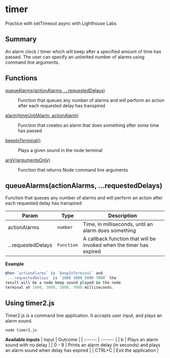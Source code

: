 # timer
Practice with setTimeout async with Lighthouse Labs


## Summary
An alarm clock / timer which will beep after a specified amount of time has passed. The user can specify an unlimited number of alarms using command line arguments.


## Functions

<dl>
<dt><a href="#queueAlarms">queueAlarms(actionAlarms, ...requestedDelays)</a></dt>
<dd><p>Function that queues any number of alarms and will perform an action after each requested delay has transpired</p>
</dd>

<dl>
<dt><a href="#alarm">alarm(timeUntilAlarm, actionAlarm)</a></dt>
<dd><p>Function that creates an alarm that does something after some time has passed</p>
</dd>

<dl>
<dt><a href="#beepInTerminal">beepInTerminal()</a></dt>
<dd><p>Plays a given sound in the node terminal</p>
</dd>

<dl>
<dt><a href="#argV">argV(argumentsOnly)</a></dt>
<dd><p>Function that returns Node command line arguments</p>
</dd>


<a name="queueAlarms"></a>

## queueAlarms(actionAlarms, ...requestedDelays)
Function that queues any number of alarms and will perform an action after each requested delay has transpired 

| Param | Type | Description |
| --- | --- | --- |
| actionAlarms | <code>number</code> | Time, in milliseconds, until an alarm does something |
| ...requestedDelays | <code>Function</code> | A callback function that will be invoked when the timer has expired |

**Example**  
```js
When `actionAlarms` is `beepInTerminal` and
`...requestedDelays` is `1000 3000 5000 7000` the
result will be a node beep sound played in the node
terminal at 1000, 3000, 5000, 7000 milliseconds.
```


## Using timer2.js

Timer2.js is a command line application. It accepts user input, and plays an alarm sound.

<code>node timer2.js</code>

**Available inputs** 
|  Input   | Outcome |
| :-----:  | :------ |
|    b     | Plays an alarm sound with no delay |
|  0 - 9   | Prints an alarm delay (in seconds) and plays an alarm sound when delay has expired |
|  CTRL+C  | Exit the application |
